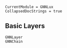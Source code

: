 ```@meta
CurrentModule = GNNLux
CollapsedDocStrings = true
```

## Basic Layers

```@docs
GNNLayer
GNNChain
```
